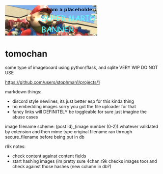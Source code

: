 ![silly mario banner that says "i am a placeholder: SUPER MARIO BANNER" and the picture is a bunch of fucked up marios in gm_construct](static/banners/placeholderbanner.png)
# tomochan

some type of imageboard using python/flask, and sqlite
VERY WIP DO NOT USE

https://github.com/users/stophman1/projects/1

markdown things:
- discord style newlines, its just better esp for this kinda thing
- no embedding images sorry you got the file uploader for that
- fancy links will DEFINITELY be toggleable for sure just imagine the abuse cases

image filename scheme:
(post id)_(image number (0-2)).whatever
validated by extension and then mime type
original filename ran through secure_filename before being put in db


r9k notes:
- check content against content fields
- start hashing images (im pretty sure 4chan r9k checks images too) and check against those hashes (new column in db?)
